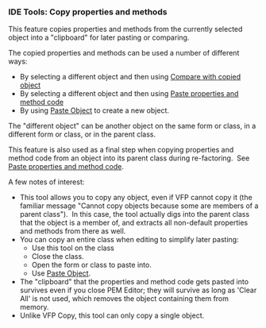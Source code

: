 ﻿### IDE Tools: Copy properties and methods

This feature copies properties and methods from the currently selected object into a "clipboard" for later pasting or comparing.

The copied properties and methods can be used a number of different ways:

*   By selecting a different object and then using [Compare with copied object](pemeditor_tools_compare_objects.md)
*   By selecting a different object and then using [Paste properties and method code](pemeditor_tools_paste_properties.md)
*   By using [Paste Object](pemeditor_tools_paste_object.md) to create a new object.

The "different object" can be another object on the same form or class, in a different form or class, or in the parent class.

This feature is also used as a final step when copying properties and method code from an object into its parent class during re-factoring.  See [Paste properties and method code](pemeditor_tools_paste_properties.md).

A few notes of interest:

*   This tool allows you to copy any object, even if VFP cannot copy it (the familiar message "Cannot copy objects because some are members of a parent class").  In this case, the tool actually digs into the parent class that the object is a member of, and extracts all non-default properties and methods from there as well. 
*   You can copy an entire class when editing to simplify later pasting:
    *   Use this tool on the class
    *   Close the class.
    *   Open the form or class to paste into.
    *   Use [Paste Object](pemeditor_tools_paste_object.md).
*   The "clipboard" that the properties and method code gets pasted into survives even if you close PEM Editor; they will survive as long as 'Clear All' is not used, which removes the object containing them from memory.
*   Unlike VFP Copy, this tool can only copy a single object.

